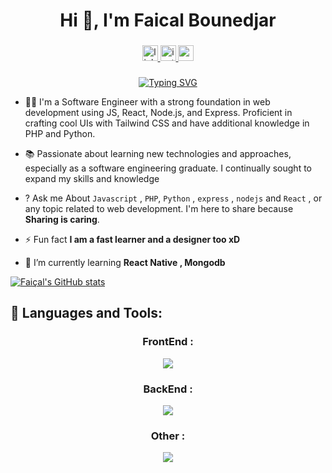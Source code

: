 
<h1 align="center">Hi 👋, I'm Faical Bounedjar</h1>



###

<div align="center">
  <a href="https://www.linkedin.com/in/bounedjarfaical/" target="_blank">
    <img src="https://img.shields.io/static/v1?message=Bounedjar Faical&logo=linkedin&label=&color=0077B5&logoColor=white&labelColor=&style=for-the-badge" height="25" alt="linkedin logo"  />
  </a>
  <a href="https://www.instagram.com/faical.visuals" target="_blank">
    <img src="https://img.shields.io/static/v1?message=Instagram&logo=instagram&label=&color=E4305F&logoColor=white&labelColor=&style=for-the-badge" height="25" alt="instagram logo"  />
  </a>
  <img src="https://img.shields.io/static/v1?message=Email&logo=gmail&label=&color=D14836&logoColor=white&labelColor=&style=for-the-badge" height="25" alt="gmail logo"  />
</div>

###

<div align="center">
<a href="https://git.io/typing-svg"><img src="https://readme-typing-svg.demolab.com?font=Fira+Code&duration=3000&pause=1000&color=F7DD11&center=true&vCenter=true&width=527&lines=Software+Engineer.;Web+developer.;JavaScript+(REACT+%7C+NODEJS++%7C+EXPRESS+)++.;Python+%7C+PHP+.;Graphic+Designer+.;AI+Enthusiast+." alt="Typing SVG" /></a>
</div>

- 👨‍💻 I'm a Software Engineer  with a strong foundation in web development using JS, React, Node.js, and Express. Proficient in crafting cool UIs with Tailwind CSS and have additional knowledge in PHP and Python.

- 📚 Passionate about learning new technologies and approaches, especially as a software engineering graduate. I continually sought to expand my skills and knowledge

- ? Ask me About  `Javascript` , `PHP`, `Python` , `express` , `nodejs` and `React` , or any topic related to web development. I'm here to share because **Sharing is caring**.

- ⚡ Fun fact **I am a fast learner and a designer too xD**

- 🌱 I’m currently learning **React Native , Mongodb**



[![Faiçal's GitHub stats](https://github-readme-stats.vercel.app/api?username=faicalbounedjar&show_icons=true&theme=dark&rank_icon=github)](https://github.com/faicalbounedjar)


## 🚀 Languages and Tools:
<div align="center">
    <h3>FrontEnd :</h3>  <img src="https://skillicons.dev/icons?i=html,css,bootstrap,js,react,tailwind,typescript,nextjs" /><br>
    <h3>BackEnd :</h3>  <img src="https://skillicons.dev/icons?i=python,nodejs,expressjs,nestjs,django,mysql,postgresql,sqlite,sequelize" /><br>
    <h3>Other : </h3>  <img src="https://skillicons.dev/icons?i=python,pytorch,rabbitmq,vercel,postman" /><br>
</div>


